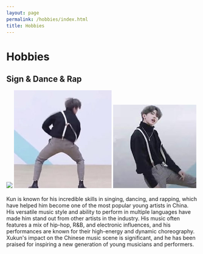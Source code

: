 ```yaml
---
layout: page
permalink: /hobbies/index.html
title: Hobbies
---
```


# Hobbies

## Sign & Dance & Rap

<div class="third">
<img src="/images/singer.png">
<img src="/images/dancer.jpg">
<img src="/images/rapper.jpg">
</div>
<br>Kun is known for his incredible skills in singing, dancing, and rapping, which have helped him become one of the most popular young artists in China. His versatile music style and ability to perform in multiple languages have made him stand out from other artists in the industry. His music often features a mix of hip-hop, R&B, and electronic influences, and his performances are known for their high-energy and dynamic choreography. Xukun's impact on the Chinese music scene is significant, and he has been praised for inspiring a new generation of young musicians and performers.

